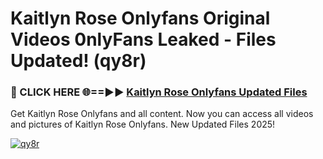 # Kaitlyn Rose Onlyfans Original Videos 0nlyFans Leaked - Files Updated! (qy8r)

<h3>🔴 CLICK HERE 🌐==►► <a href="https://tinyurl.com/ehrbuxhb" rel="nofollow">Kaitlyn Rose Onlyfans Updated Files</a></h3>

Get Kaitlyn Rose Onlyfans and all content. Now you can access all videos and pictures of Kaitlyn Rose Onlyfans. New Updated Files 2025!

[![qy8r](https://i.imgur.com/lVYEuWS.gif)](https://tinyurl.com/ehrbuxhb)
